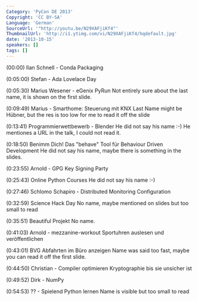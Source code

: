 ```yaml
---
Category: 'PyCon DE 2013'
Copyright: 'CC BY-SA'
Language: 'German'
SourceUrl: '"http://youtu.be/N29XAFjiKf4"'
ThumbnailUrl: 'http://i1.ytimg.com/vi/N29XAFjiKf4/hqdefault.jpg'
date: '2013-10-15'
speakers: []
tags: []
---
```

(00:00) Ilan Schnell - Conda Packaging

(0:05:00) Stefan - Ada Lovelace Day

(0:05:30) Marius Wesener - eGenix PyRun Not entirely sure about the last name, it is shown on the first slide.

(0:09:49) Marius - Smarthome: Steuerung mit KNX Last Name might be Hübner, but the res is too low for me to read it off the slide

(0:13:41) Programmierwettbewerb - Blender He did not say his name :-) He mentiones a URL in the talk, I could not read it.

(0:18:50) Benimm Dich! Das "behave" Tool für Behaviour Driven Development He did not say his name, maybe there is something in the slides.

(0:23:55) Arnold - GPG Key Signing Party

(0:25:43) Online Python Courses He did not say his name :-)

(0:27:46) Schlomo Schapiro - Distributed Monitoring Configuration

(0:32:59) Science Hack Day No name, maybe mentioned on slides but too small to read

(0:35:51) Beautiful Projekt No name.

(0:41:03) Arnold - mezzanine-workout Sportuhren auslesen und veröffentlichen

(0:43:01) BVG Abfahrten im Büro anzeigen Name was said too fast, maybe you can read it off the first slide.

(0:44:50) Christian - Compiler optimieren Kryptographie bis sie unsicher ist

(0:49:52) Dirk - NumPy

(0:54:53) ?? - Spielend Python lernen Name is visible but too small to read